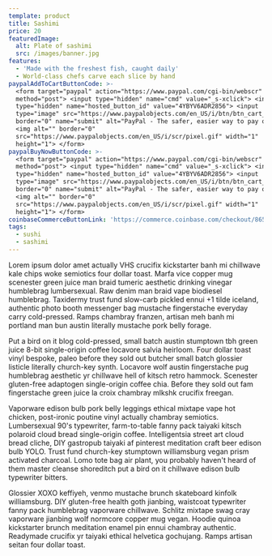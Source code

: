 ```yaml
---
template: product
title: Sashimi
price: 20
featuredImage:
  alt: Plate of sashimi
  src: /images/banner.jpg
features:
  - 'Made with the freshest fish, caught daily'
  - World-class chefs carve each slice by hand
paypalAddToCartButtonCode: >-
  <form target="paypal" action="https://www.paypal.com/cgi-bin/webscr"
  method="post"> <input type="hidden" name="cmd" value="_s-xclick"> <input
  type="hidden" name="hosted_button_id" value="4YBYV6ADR2856"> <input
  type="image" src="https://www.paypalobjects.com/en_US/i/btn/btn_cart_LG.gif"
  border="0" name="submit" alt="PayPal - The safer, easier way to pay online!">
  <img alt="" border="0"
  src="https://www.paypalobjects.com/en_US/i/scr/pixel.gif" width="1"
  height="1"> </form>
paypalBuyNowButtonCode: >-
  <form target="paypal" action="https://www.paypal.com/cgi-bin/webscr"
  method="post"> <input type="hidden" name="cmd" value="_s-xclick"> <input
  type="hidden" name="hosted_button_id" value="4YBYV6ADR2856"> <input
  type="image" src="https://www.paypalobjects.com/en_US/i/btn/btn_cart_LG.gif"
  border="0" name="submit" alt="PayPal - The safer, easier way to pay online!">
  <img alt="" border="0"
  src="https://www.paypalobjects.com/en_US/i/scr/pixel.gif" width="1"
  height="1"> </form>
coinbaseCommerceButtonLink: 'https://commerce.coinbase.com/checkout/865a40de-ad2a-46eb-bb3b-165fd25d6e7e'
tags:
  - sushi
  - sashimi
---
```

Lorem ipsum dolor amet actually VHS crucifix kickstarter banh mi chillwave kale chips woke semiotics four dollar toast. Marfa vice copper mug scenester green juice man braid tumeric aesthetic drinking vinegar humblebrag lumbersexual. Raw denim man braid vape biodiesel humblebrag. Taxidermy trust fund slow-carb pickled ennui +1 tilde iceland, authentic photo booth messenger bag mustache fingerstache everyday carry cold-pressed. Ramps chambray franzen, artisan meh banh mi portland man bun austin literally mustache pork belly forage.

Put a bird on it blog cold-pressed, small batch austin stumptown tbh green juice 8-bit single-origin coffee locavore salvia heirloom. Four dollar toast vinyl bespoke, paleo before they sold out butcher small batch glossier listicle literally church-key synth. Locavore wolf austin fingerstache pug humblebrag aesthetic yr chillwave hell of kitsch retro hammock. Scenester gluten-free adaptogen single-origin coffee chia. Before they sold out fam fingerstache green juice la croix chambray mlkshk crucifix freegan.

Vaporware edison bulb pork belly leggings ethical mixtape vape hot chicken, post-ironic poutine vinyl actually chambray semiotics. Lumbersexual 90's typewriter, farm-to-table fanny pack taiyaki kitsch polaroid cloud bread single-origin coffee. Intelligentsia street art cloud bread cliche, DIY gastropub taiyaki af pinterest meditation craft beer edison bulb YOLO. Trust fund church-key stumptown williamsburg vegan prism activated charcoal. Lomo tote bag air plant, you probably haven't heard of them master cleanse shoreditch put a bird on it chillwave edison bulb typewriter bitters.

Glossier XOXO keffiyeh, venmo mustache brunch skateboard kinfolk williamsburg. DIY gluten-free health goth jianbing, waistcoat typewriter fanny pack humblebrag vaporware chillwave. Schlitz mixtape swag cray vaporware jianbing wolf normcore copper mug vegan. Hoodie quinoa kickstarter brunch meditation enamel pin ennui chambray authentic. Readymade crucifix yr taiyaki ethical helvetica gochujang. Ramps artisan seitan four dollar toast.
